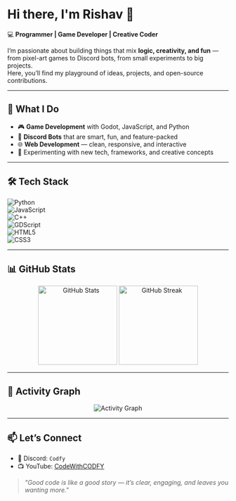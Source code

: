 # Hi there, I'm Rishav 👋  

💻 **Programmer | Game Developer | Creative Coder**  

I’m passionate about building things that mix **logic, creativity, and fun** — from pixel-art games to Discord bots, from small experiments to big projects.  
Here, you’ll find my playground of ideas, projects, and open-source contributions.  

---

## 🚀 What I Do  
- 🎮 **Game Development** with Godot, JavaScript, and Python  
- 🤖 **Discord Bots** that are smart, fun, and feature-packed  
- 🌐 **Web Development** — clean, responsive, and interactive  
- 🧪 Experimenting with new tech, frameworks, and creative concepts  

---

## 🛠 Tech Stack  
![Python](https://img.shields.io/badge/-Python-3776AB?logo=python&logoColor=white&style=for-the-badge)  
![JavaScript](https://img.shields.io/badge/-JavaScript-F7DF1E?logo=javascript&logoColor=black&style=for-the-badge)  
![C++](https://img.shields.io/badge/-C++-00599C?logo=cplusplus&logoColor=white&style=for-the-badge)  
![GDScript](https://img.shields.io/badge/-GDScript-478CBF?logo=godot-engine&logoColor=white&style=for-the-badge)  
![HTML5](https://img.shields.io/badge/-HTML5-E34F26?logo=html5&logoColor=white&style=for-the-badge)  
![CSS3](https://img.shields.io/badge/-CSS3-1572B6?logo=css3&logoColor=white&style=for-the-badge)  

---

## 📊 GitHub Stats  
<p align="center">
  <img src="https://github-readme-stats.vercel.app/api?username=YOUR_GITHUB_USERNAME&show_icons=true&theme=tokyonight" alt="GitHub Stats" height="180"/>
  <img src="https://github-readme-streak-stats.herokuapp.com/?user=YOUR_GITHUB_USERNAME&theme=tokyonight" alt="GitHub Streak" height="180"/>
</p>

---

## 🌱 Activity Graph  
<p align="center">
  <img src="https://github-readme-activity-graph.vercel.app/graph?username=YOUR_GITHUB_USERNAME&theme=tokyo-night" alt="Activity Graph"/>
</p>

---

## 📫 Let’s Connect  
- 💬 Discord: `Codfy`  
- 📺 YouTube: [CodeWithCODFY](https://youtube.com/@CodeWithCODFY)  

> _"Good code is like a good story — it’s clear, engaging, and leaves you wanting more."_  
